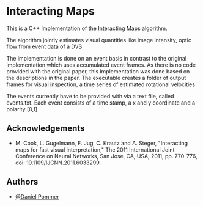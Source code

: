 

# Interacting Maps 
This is a C++ Implementation of the Interacting Maps algorithm.

The algorithm jointly estimates visual quantities like image intensity, optic flow from event data of a DVS

The implementation is done on an event basis in contrast to the original implementation which uses accumulated event frames.
As there is no code provided with the original paper, this implementation was done based on the descriptions in the paper.
The executable creates a folder of output frames for visual inspection, a time series of estimated rotational velocities

The events currently have to be provided with via a text file, called events.txt. Each event consists of a time stamp, a x and y coordinate and a polarity [0,1]



## Acknowledgements

 - M. Cook, L. Gugelmann, F. Jug, C. Krautz and A. Steger, "Interacting maps for fast visual interpretation," The 2011 International Joint Conference on Neural Networks, San Jose, CA, USA, 2011, pp. 770-776, doi: 10.1109/IJCNN.2011.6033299.


## Authors

- [@Daniel Pommer](https://www.github.com/DanielBanana)

